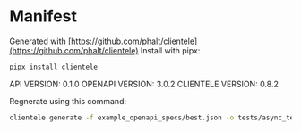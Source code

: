 # Manifest

Generated with [https://github.com/phalt/clientele](https://github.com/phalt/clientele)
Install with pipx:

```sh
pipx install clientele
```

API VERSION: 0.1.0
OPENAPI VERSION: 3.0.2
CLIENTELE VERSION: 0.8.2

Regnerate using this command:

```sh
clientele generate -f example_openapi_specs/best.json -o tests/async_test_client/ --asyncio t --regen t
```
